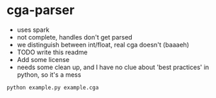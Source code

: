 cga-parser
==========


 * uses spark
 * not complete, handles don't get parsed
 * we distinguish between int/float, real cga doesn't (baaaeh)
 * TODO write this readme
 * Add some license
 * needs some clean up, and I have no clue about 'best practices' in python, so it's a mess

``` bash
python example.py example.cga
```

